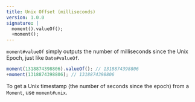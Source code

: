 ```yaml
---
title: Unix Offset (milliseconds)
version: 1.0.0
signature: |
  moment().valueOf();
  +moment();
---
```



`moment#valueOf` simply outputs the number of milliseconds since the Unix Epoch, just like `Date#valueOf`.

```javascript
moment(1318874398806).valueOf(); // 1318874398806
+moment(1318874398806); // 1318874398806
```

To get a Unix timestamp (the number of seconds since the epoch) from a `Moment`, use `moment#unix`.
